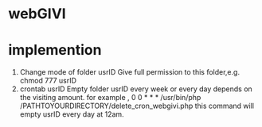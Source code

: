 # webGIVI
# implemention
1. Change mode of folder usrID
Give full permission to this folder,e.g. chmod 777 usrID
2. crontab usrID
Empty folder usrID every week or every day depends on the visiting amount.
for example , 0 0 * * * /usr/bin/php  /PATHTOYOURDIRECTORY/delete_cron_webgivi.php
this command will empty usrID every day at 12am.
